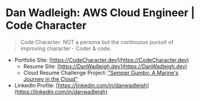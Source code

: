 # Dan Wadleigh: AWS Cloud Engineer | Code Character
> Code Character: NOT a persona but the continuous pursuit of improving character - Coder & code.
- Portfolio Site: [https://CodeCharacter.dev](https://CodeCharacter.dev)
    - Resume Site: [https://DanWadleigh.dev](https://DanWadleigh.dev)
    - Cloud Resume Challenge Project: ["Semper Gumby: A Marine's Journey in the Cloud"](https://codecharacter.dev/semper-gumby-a-marines-journey-in-the-cloud)
- LinkedIn Profile: [https://linkedin.com/in/danwadleigh](https://linkedin.com/in/danwadleigh)
